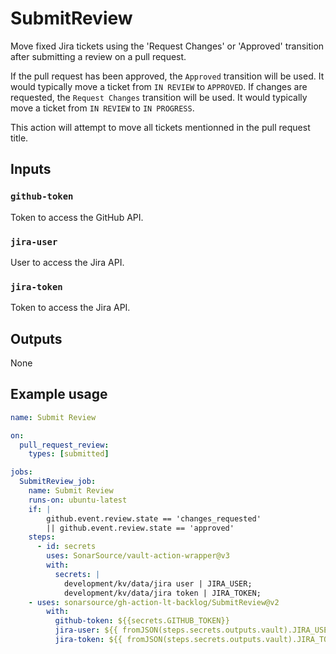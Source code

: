 # SubmitReview

Move fixed Jira tickets using the 'Request Changes' or 'Approved' transition after submitting a review on a pull request.

If the pull request has been approved, the `Approved` transition will be used. It would typically move a ticket from `IN REVIEW` to `APPROVED`.
If changes are requested, the `Request Changes` transition will be used. It would typically move a ticket from `IN REVIEW` to `IN PROGRESS`.

This action will attempt to move all tickets mentionned in the pull request title.

## Inputs

### `github-token`

Token to access the GitHub API. 

### `jira-user`

User to access the Jira API.

### `jira-token`

Token to access the Jira API.

## Outputs

None

## Example usage

```yaml
name: Submit Review

on:
  pull_request_review:
    types: [submitted]

jobs:
  SubmitReview_job:
    name: Submit Review
    runs-on: ubuntu-latest
    if: |
        github.event.review.state == 'changes_requested' 
        || github.event.review.state == 'approved'
    steps:
      - id: secrets
        uses: SonarSource/vault-action-wrapper@v3
        with:
          secrets: |
            development/kv/data/jira user | JIRA_USER;
            development/kv/data/jira token | JIRA_TOKEN;
    - uses: sonarsource/gh-action-lt-backlog/SubmitReview@v2
        with:
          github-token: ${{secrets.GITHUB_TOKEN}}
          jira-user: ${{ fromJSON(steps.secrets.outputs.vault).JIRA_USER }}
          jira-token: ${{ fromJSON(steps.secrets.outputs.vault).JIRA_TOKEN }}
```
